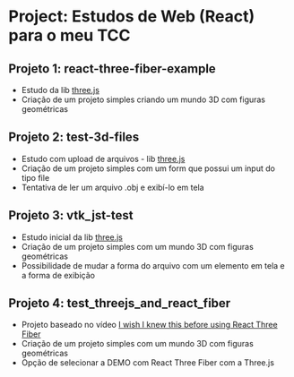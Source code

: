 # Project: Estudos de Web (React) para o meu TCC

## Projeto 1: react-three-fiber-example
- Estudo da lib [three.js](https://threejs.org/) 
- Criação de um projeto simples criando um mundo 3D com figuras geométricas

## Projeto 2: test-3d-files
- Estudo com upload de arquivos - lib [three.js](https://docs.google.com/document/d/1o0DAZIrZ9n-LeMFqYiFe_WYs23iAGLmGxXAWy3Hw5uE/edit?usp=sharing) 
- Criação de um projeto simples com um form que possui um input do tipo file
- Tentativa de ler um arquivo .obj e exibí-lo em tela

## Projeto 3: vtk_jst-test
- Estudo inicial da lib [three.js](https://kitware.github.io/vtk-js/docs/vtk_react.html) 
- Criação de um projeto simples com um mundo 3D com figuras geométricas
- Possibilidade de mudar a forma do arquivo com um elemento em tela e a forma de exibição

## Projeto 4: test_threejs_and_react_fiber
- Projeto baseado no vídeo [I wish I knew this before using React Three Fiber
](https://www.youtube.com/watch?v=DPl34H2ISsk&t=1383s&ab_channel=RabbitHoleSyndrome) 
- Criação de um projeto simples com um mundo 3D com figuras geométricas
- Opção de selecionar a DEMO com React Three Fiber com a Three.js

